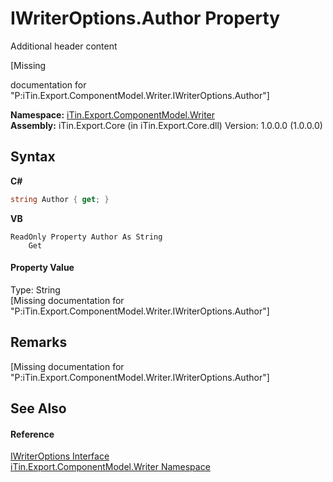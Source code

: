 # IWriterOptions.Author Property 
Additional header content 

\[Missing <summary> documentation for "P:iTin.Export.ComponentModel.Writer.IWriterOptions.Author"\]

**Namespace:**&nbsp;<a href="37973b78-6b66-1218-9d7d-14680ab2aeda">iTin.Export.ComponentModel.Writer</a><br />**Assembly:**&nbsp;iTin.Export.Core (in iTin.Export.Core.dll) Version: 1.0.0.0 (1.0.0.0)

## Syntax

**C#**<br />
``` C#
string Author { get; }
```

**VB**<br />
``` VB
ReadOnly Property Author As String
	Get
```


#### Property Value
Type: String<br />\[Missing <value> documentation for "P:iTin.Export.ComponentModel.Writer.IWriterOptions.Author"\]

## Remarks
\[Missing <remarks> documentation for "P:iTin.Export.ComponentModel.Writer.IWriterOptions.Author"\]

## See Also


#### Reference
<a href="7dc19c86-bbb3-e4b8-ec21-c39d72810221">IWriterOptions Interface</a><br /><a href="37973b78-6b66-1218-9d7d-14680ab2aeda">iTin.Export.ComponentModel.Writer Namespace</a><br />